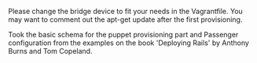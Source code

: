 Please change the bridge device to fit your needs in the Vagrantfile.
You may want to comment out the apt-get update after the first provisioning.

Took the basic schema for the puppet provisioning part and Passenger configuration from the examples on the 
book 'Deploying Rails' by Anthony Burns and Tom Copeland.
